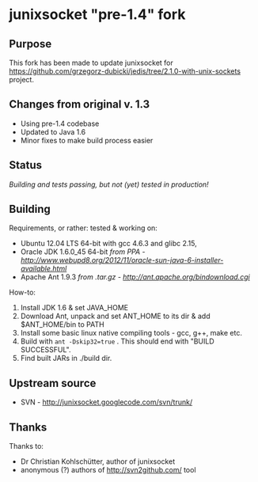 # junixsocket "pre-1.4" fork


## Purpose

This fork has been made to update junixsocket for https://github.com/grzegorz-dubicki/jedis/tree/2.1.0-with-unix-sockets project.

## Changes from original v. 1.3

* Using pre-1.4 codebase
* Updated to Java 1.6
* Minor fixes to make build process easier


## Status

*Building and tests passing, but not (yet) tested in production!*

## Building

Requirements, or rather: tested & working on:

* Ubuntu 12.04 LTS 64-bit with gcc 4.6.3 and glibc 2.15,
* Oracle JDK 1.6.0_45 64-bit *from PPA - http://www.webupd8.org/2012/11/oracle-sun-java-6-installer-available.html*
* Apache Ant 1.9.3 *from .tar.gz - http://ant.apache.org/bindownload.cgi*

How-to:

1. Install JDK 1.6 & set JAVA_HOME
2. Download Ant, unpack and set ANT_HOME to its dir & add $ANT_HOME/bin to PATH
3. Install some basic linux native compiling tools - gcc, g++, make etc.
4. Build with `ant -Dskip32=true` . This should end with "BUILD SUCCESSFUL".
5. Find built JARs in ./build dir.

## Upstream source

* SVN - http://junixsocket.googlecode.com/svn/trunk/

## Thanks

Thanks to:

* Dr Christian Kohlschütter, author of junixsocket
* anonymous (?) authors of http://svn2github.com/ tool


